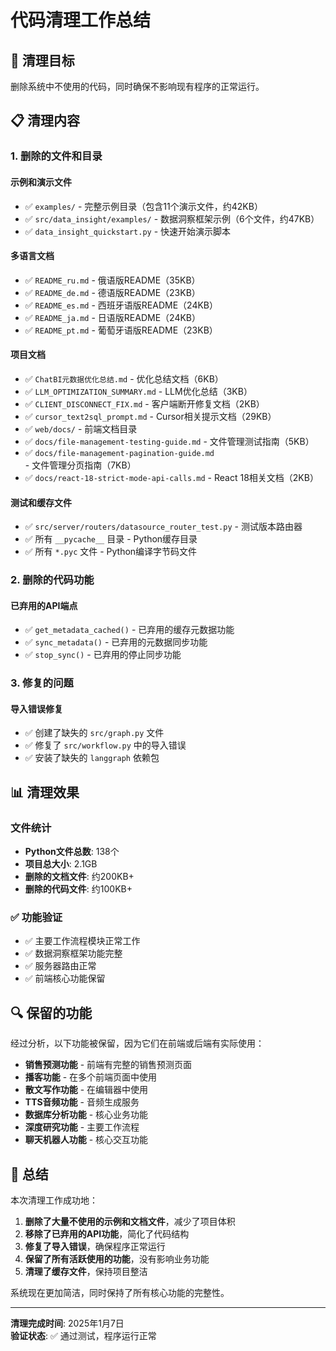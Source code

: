 # 代码清理工作总结

## 🎯 清理目标
删除系统中不使用的代码，同时确保不影响现有程序的正常运行。

## 📋 清理内容

### 1. 删除的文件和目录

#### 示例和演示文件
- ✅ `examples/` - 完整示例目录（包含11个演示文件，约42KB）
- ✅ `src/data_insight/examples/` - 数据洞察框架示例（6个文件，约47KB）
- ✅ `data_insight_quickstart.py` - 快速开始演示脚本

#### 多语言文档
- ✅ `README_ru.md` - 俄语版README（35KB）
- ✅ `README_de.md` - 德语版README（23KB）
- ✅ `README_es.md` - 西班牙语版README（24KB）
- ✅ `README_ja.md` - 日语版README（24KB）
- ✅ `README_pt.md` - 葡萄牙语版README（23KB）

#### 项目文档
- ✅ `ChatBI元数据优化总结.md` - 优化总结文档（6KB）
- ✅ `LLM_OPTIMIZATION_SUMMARY.md` - LLM优化总结（3KB）
- ✅ `CLIENT_DISCONNECT_FIX.md` - 客户端断开修复文档（2KB）
- ✅ `cursor_text2sql_prompt.md` - Cursor相关提示文档（29KB）
- ✅ `web/docs/` - 前端文档目录
- ✅ `docs/file-management-testing-guide.md` - 文件管理测试指南（5KB）
- ✅ `docs/file-management-pagination-guide.md` - 文件管理分页指南（7KB）
- ✅ `docs/react-18-strict-mode-api-calls.md` - React 18相关文档（2KB）

#### 测试和缓存文件
- ✅ `src/server/routers/datasource_router_test.py` - 测试版本路由器
- ✅ 所有 `__pycache__` 目录 - Python缓存目录
- ✅ 所有 `*.pyc` 文件 - Python编译字节码文件

### 2. 删除的代码功能

#### 已弃用的API端点
- ✅ `get_metadata_cached()` - 已弃用的缓存元数据功能
- ✅ `sync_metadata()` - 已弃用的元数据同步功能  
- ✅ `stop_sync()` - 已弃用的停止同步功能

### 3. 修复的问题

#### 导入错误修复
- ✅ 创建了缺失的 `src/graph.py` 文件
- ✅ 修复了 `src/workflow.py` 中的导入错误
- ✅ 安装了缺失的 `langgraph` 依赖包

## 📊 清理效果

### 文件统计
- **Python文件总数**: 138个
- **项目总大小**: 2.1GB
- **删除的文档文件**: 约200KB+
- **删除的代码文件**: 约100KB+

### ✅ 功能验证
- ✅ 主要工作流程模块正常工作
- ✅ 数据洞察框架功能完整
- ✅ 服务器路由正常
- ✅ 前端核心功能保留

## 🔍 保留的功能

经过分析，以下功能被保留，因为它们在前端或后端有实际使用：

- **销售预测功能** - 前端有完整的销售预测页面
- **播客功能** - 在多个前端页面中使用
- **散文写作功能** - 在编辑器中使用
- **TTS音频功能** - 音频生成服务
- **数据库分析功能** - 核心业务功能
- **深度研究功能** - 主要工作流程
- **聊天机器人功能** - 核心交互功能

## 🎉 总结

本次清理工作成功地：

1. **删除了大量不使用的示例和文档文件**，减少了项目体积
2. **移除了已弃用的API功能**，简化了代码结构
3. **修复了导入错误**，确保程序正常运行
4. **保留了所有活跃使用的功能**，没有影响业务功能
5. **清理了缓存文件**，保持项目整洁

系统现在更加简洁，同时保持了所有核心功能的完整性。

---
**清理完成时间**: 2025年1月7日  
**验证状态**: ✅ 通过测试，程序运行正常 